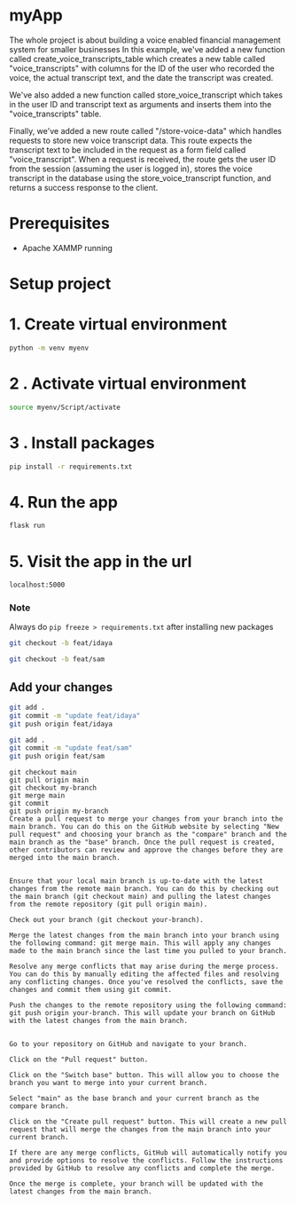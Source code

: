 # myApp
The whole project is about building a voice enabled financial management system for smaller businesses
In this example, we've added a new function called create_voice_transcripts_table which creates a new table called "voice_transcripts" with columns for the ID of the user who recorded the voice, the actual transcript text, and the date the transcript was created.

We've also added a new function called store_voice_transcript which takes in the user ID and transcript text as arguments and inserts them into the "voice_transcripts" table.

Finally, we've added a new route called "/store-voice-data" which handles requests to store new voice transcript data. This route expects the transcript text to be included in the request as a form field called "voice_transcript". When a request is received, the route gets the user ID from the session (assuming the user is logged in), stores the voice transcript in the database using the store_voice_transcript function, and returns a success response to the client.

# Prerequisites
- Apache XAMMP running

# Setup project

#  1. Create virtual environment
```bash
python -m venv myenv
```

# 2 . Activate virtual environment
```bash
source myenv/Script/activate
```
# 3 . Install packages
```bash
pip install -r requirements.txt

```
# 4. Run the app
```bash
flask run 
```

# 5. Visit the app in the url
```bash
localhost:5000
```


### Note
Always do `pip freeze > requirements.txt` after installing new packages

```bash
git checkout -b feat/idaya
```


```bash
git checkout -b feat/sam

```
## Add your changes 

```bash 
git add .
git commit -m "update feat/idaya"
git push origin feat/idaya
```


```bash 
git add .
git commit -m "update feat/sam"
git push origin feat/sam
```
```
git checkout main
git pull origin main
git checkout my-branch
git merge main
git commit
git push origin my-branch
Create a pull request to merge your changes from your branch into the main branch. You can do this on the GitHub website by selecting "New pull request" and choosing your branch as the "compare" branch and the main branch as the "base" branch. Once the pull request is created, other contributors can review and approve the changes before they are merged into the main branch.


Ensure that your local main branch is up-to-date with the latest changes from the remote main branch. You can do this by checking out the main branch (git checkout main) and pulling the latest changes from the remote repository (git pull origin main).

Check out your branch (git checkout your-branch).

Merge the latest changes from the main branch into your branch using the following command: git merge main. This will apply any changes made to the main branch since the last time you pulled to your branch.

Resolve any merge conflicts that may arise during the merge process. You can do this by manually editing the affected files and resolving any conflicting changes. Once you've resolved the conflicts, save the changes and commit them using git commit.

Push the changes to the remote repository using the following command: git push origin your-branch. This will update your branch on GitHub with the latest changes from the main branch.


Go to your repository on GitHub and navigate to your branch.

Click on the "Pull request" button.

Click on the "Switch base" button. This will allow you to choose the branch you want to merge into your current branch.

Select "main" as the base branch and your current branch as the compare branch.

Click on the "Create pull request" button. This will create a new pull request that will merge the changes from the main branch into your current branch.

If there are any merge conflicts, GitHub will automatically notify you and provide options to resolve the conflicts. Follow the instructions provided by GitHub to resolve any conflicts and complete the merge.

Once the merge is complete, your branch will be updated with the latest changes from the main branch. 

```